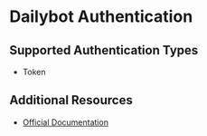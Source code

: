 # Dailybot Authentication

## Supported Authentication Types

- Token

## Additional Resources

- [Official Documentation](https://www.dailybot.com/docs)